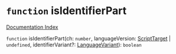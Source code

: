 # `function` isIdentifierPart

[Documentation Index](../README.md)

`function` isIdentifierPart(ch: `number`, languageVersion: [ScriptTarget](../enum.ScriptTarget/README.md) | `undefined`, identifierVariant?: [LanguageVariant](../enum.LanguageVariant/README.md)): `boolean`